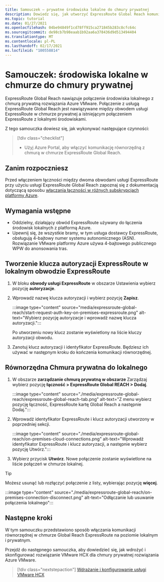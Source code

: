 ```yaml
---
title: Samouczek — prywatne środowiska lokalne do chmury prywatnej
description: Dowiedz się, jak utworzyć ExpressRoute Global Reach komunikacji równorzędnej w chmurze prywatnej w rozwiązaniu VMware platformy Azure.
ms.topic: tutorial
ms.date: 01/27/2021
ms.openlocfilehash: 04be94849f1cd78ff915ca271845b283c8cfc64c
ms.sourcegitcommit: de98cb7b98eaab1b92aa6a378436d9d513494404
ms.translationtype: MT
ms.contentlocale: pl-PL
ms.lasthandoff: 02/17/2021
ms.locfileid: "100558814"
---
```

# <a name="tutorial-peer-on-premises-environments-to-a-private-cloud"></a>Samouczek: środowiska lokalne w chmurze do chmury prywatnej

ExpressRoute Global Reach nawiązuje połączenie środowiska lokalnego z chmurą prywatną rozwiązania Azure VMware. Połączenie z usługą ExpressRoute Global Reach jest nawiązywane między obwodem usługi ExpressRoute w chmurze prywatnej a istniejącym połączeniem ExpressRoute z lokalnymi środowiskami. 

Z tego samouczka dowiesz się, jak wykonywać następujące czynności:

> [!div class="checklist"]
> * Użyj Azure Portal, aby włączyć komunikację równorzędną z chmurą w chmurze ExpressRoute Global Reach.


## <a name="before-you-begin"></a>Zanim rozpoczniesz

Przed włączeniem łączności między dwoma obwodami usługi ExpressRoute przy użyciu usługi ExpressRoute Global Reach zapoznaj się z dokumentacją dotyczącą sposobu [włączania łączności w różnych subskrypcjach platformy Azure](../expressroute/expressroute-howto-set-global-reach-cli.md#enable-connectivity-between-expressroute-circuits-in-different-azure-subscriptions).  


## <a name="prerequisites"></a>Wymagania wstępne

- Oddzielny, działający obwód ExpressRoute używany do łączenia środowisk lokalnych z platformą Azure.
- Upewnij się, że wszystkie bramy, w tym usługa dostawcy ExpressRoute, obsługują 4-bajtowy numer systemu autonomicznego (ASN). Rozwiązanie VMware platformy Azure używa 4-bajtowego publicznego WPW do anonsowania tras.


## <a name="create-an-expressroute-authorization-key-in-the-on-premises-expressroute-circuit"></a>Tworzenie klucza autoryzacji ExpressRoute w lokalnym obwodzie ExpressRoute

1. W bloku **obwody usługi ExpressRoute** w obszarze Ustawienia wybierz pozycję **autoryzacje**.

2. Wprowadź nazwę klucza autoryzacji i wybierz pozycję **Zapisz**.

    :::image type="content" source="media/expressroute-global-reach/start-request-auth-key-on-premises-expressroute.png" alt-text="Wybierz pozycję autoryzacje i wprowadź nazwę klucza autoryzacji.":::
  
     Po utworzeniu nowy klucz zostanie wyświetlony na liście kluczy autoryzacji obwodu.
 
 4. Zanotuj klucz autoryzacji i identyfikator ExpressRoute. Będziesz ich używać w następnym kroku do kończenia komunikacji równorzędnej.
 
 
 ## <a name="peer-private-cloud-to-on-premises"></a>Równorzędna Chmura prywatna do lokalnego

1. W obszarze **zarządzanie chmurą prywatną w obszarze** Zarządzaj wybierz pozycję **łączność > ExpressRoute Global REACH > Dodaj**.

    :::image type="content" source="./media/expressroute-global-reach/expressroute-global-reach-tab.png" alt-text="Z menu wybierz pozycję łączność, ExpressRoute kartę Global Reach a następnie Dodaj.":::

2. Wprowadź identyfikator ExpressRoute i klucz autoryzacji utworzony w poprzedniej sekcji.

    :::image type="content" source="./media/expressroute-global-reach/on-premises-cloud-connections.png" alt-text="Wprowadź identyfikator ExpressRoute i klucz autoryzacji, a następnie wybierz pozycję Utwórz.":::

3. Wybierz przycisk **Utwórz**. Nowe połączenie zostanie wyświetlone na liście połączeń w chmurze lokalnej.  

>[!TIP]
>Możesz usunąć lub rozłączyć połączenie z listy, wybierając pozycję **więcej**.  
>
> :::image type="content" source="./media/expressroute-global-reach/on-premises-connection-disconnect.png" alt-text="Odłączanie lub usuwanie połączenia lokalnego":::


## <a name="next-steps"></a>Następne kroki

W tym samouczku przedstawiono sposób włączania komunikacji równorzędnej w chmurze Global Reach ExpressRoute na poziomie lokalnym i prywatnym. 

Przejdź do następnego samouczka, aby dowiedzieć się, jak wdrożyć i skonfigurować rozwiązanie VMware HCX dla chmury prywatnej rozwiązania Azure VMware.

> [!div class="nextstepaction"]
> [Wdrażanie i konfigurowanie usługi VMware HCX](tutorial-deploy-vmware-hcx.md)


<!-- LINKS - external-->

<!-- LINKS - internal -->
